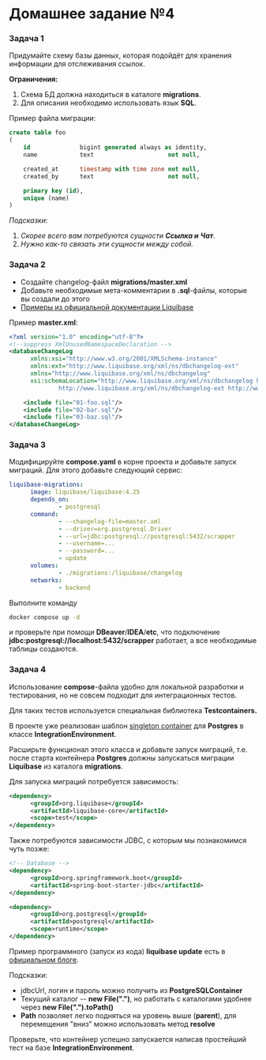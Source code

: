 # Домашнее задание №4
### Задача 1

Придумайте схему базы данных, которая подойдёт для хранения информации для отслеживания ссылок.

**Ограничения:**

1. Схема БД должна находиться в каталоге **migrations**.
2. Для описания необходимо использовать язык **SQL**.

Пример файла миграции:
```sql
create table foo
(
    id              bigint generated always as identity,
    name            text                     not null,

    created_at      timestamp with time zone not null,
    created_by      text                     not null,

    primary key (id),
    unique (name)
)
```

_Подсказки:_

1. _Скорее всего вам потребуются сущности_ **_Ссылка и_** **_Чат_**_._
2. _Нужно как-то связать эти сущности между собой._



### Задача 2

- Создайте changelog-файл **migrations/master.xml**
- Добавьте необходимые мета-комментарии в **.sql**-файлы, которые вы создали до этого
- [Примеры из официальной документации Liquibase](https://www.liquibase.org/get-started/best-practices)

Пример **master.xml**:
```xml
<?xml version="1.0" encoding="utf-8"?>
<!--suppress XmlUnusedNamespaceDeclaration -->
<databaseChangeLog
      xmlns:xsi="http://www.w3.org/2001/XMLSchema-instance"
      xmlns:ext="http://www.liquibase.org/xml/ns/dbchangelog-ext"
      xmlns="http://www.liquibase.org/xml/ns/dbchangelog"
      xsi:schemaLocation="http://www.liquibase.org/xml/ns/dbchangelog http://www.liquibase.org/xml/ns/dbchangelog/dbchangelog-3.8.xsd
              http://www.liquibase.org/xml/ns/dbchangelog-ext http://www.liquibase.org/xml/ns/dbchangelog/dbchangelog-ext.xsd">

    <include file="01-foo.sql"/>
    <include file="02-bar.sql"/>
    <include file="03-baz.sql"/>
</databaseChangeLog>
```


### Задача 3

Модифицируйте **compose.yaml** в корне проекта и добавьте запуск миграций. Для этого добавьте следующий сервис:
```yml
liquibase-migrations:
      image: liquibase/liquibase:4.25
      depends_on:
              - postgresql
      command:
              - --changelog-file=master.xml
              - --driver=org.postgresql.Driver
              - --url=jdbc:postgresql://postgresql:5432/scrapper
              - --username=...
              - --password=...
              - update
      volumes:
              - ./migrations:/liquibase/changelog
      networks:
              - backend
```

Выполните команду
```bash
docker compose up -d
```
и проверьте при помощи **DBeaver**/**IDEA**/**etc**, что подключение **jdbc:postgresql://localhost:5432/scrapper** работает, а все необходимые таблицы создаются.



### Задача 4

Использование **compose**-файла удобно для локальной разработки и тестирования, но не совсем подходит для интеграционных тестов.

Для таких тестов используется специальная библиотека **Testcontainers.**

В проекте уже реализован шаблон [singleton container](https://www.testcontainers.org/test_framework_integration/manual_lifecycle_control/) для **Postgres** в классе **IntegrationEnvironment**.

Расширьте функционал этого класса и добавьте запуск миграций, т.е. после старта контейнера **Postgres** должны запускаться миграции **Liquibase** из каталога **migrations**.

Для запуска миграций потребуется зависимость:
```xml
<dependency>
      <groupId>org.liquibase</groupId>
      <artifactId>liquibase-core</artifactId>
      <scope>test</scope>
</dependency>
```

Также потребуются зависимости JDBC, с которым мы познакомимся чуть позже:
```xml
<!-- Database -->
<dependency>
      <groupId>org.springframework.boot</groupId>
      <artifactId>spring-boot-starter-jdbc</artifactId>
</dependency>

<dependency>
      <groupId>org.postgresql</groupId>
      <artifactId>postgresql</artifactId>
      <scope>runtime</scope>
</dependency>
```

Пример программного (запуск из кода) **liquibase update** есть в [официальном блоге](https://www.liquibase.com/blog/3-ways-to-run-liquibase).

Подсказки:

- jdbcUrl, логин и пароль можно получить из **PostgreSQLContainer**
- Текущий каталог -- **new File(".")**, но работать с каталогами удобнее через **new File(".").toPath()**
- **Path** позволяет легко подняться на уровень выше (**parent**), для перемещения "вниз" можно использовать метод **resolve**

Проверьте, что контейнер успешно запускается написав простейший тест на базе **IntegrationEnvironment**.
